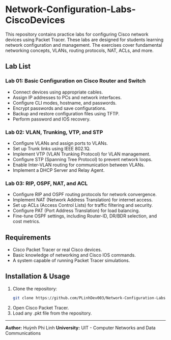 # Network-Configuration-Labs-CiscoDevices

This repository contains practice labs for configuring Cisco network devices using Packet Tracer. These labs are designed for students learning network configuration and management. The exercises cover fundamental networking concepts, VLANs, routing protocols, NAT, ACLs, and more.

## Lab List

### Lab 01: Basic Configuration on Cisco Router and Switch
- Connect devices using appropriate cables.
- Assign IP addresses to PCs and network interfaces.
- Configure CLI modes, hostname, and passwords.
- Encrypt passwords and save configurations.
- Backup and restore configuration files using TFTP.
- Perform password and IOS recovery.

### Lab 02: VLAN, Trunking, VTP, and STP
- Configure VLANs and assign ports to VLANs.
- Set up Trunk links using IEEE 802.1Q.
- Implement VTP (VLAN Trunking Protocol) for VLAN management.
- Configure STP (Spanning Tree Protocol) to prevent network loops.
- Enable Inter-VLAN routing for communication between VLANs.
- Implement a DHCP Server and Relay Agent.

### Lab 03: RIP, OSPF, NAT, and ACL
- Configure RIP and OSPF routing protocols for network convergence.
- Implement NAT (Network Address Translation) for internet access.
- Set up ACLs (Access Control Lists) for traffic filtering and security.
- Configure PAT (Port Address Translation) for load balancing.
- Fine-tune OSPF settings, including Router-ID, DR/BDR selection, and cost metrics.

## Requirements
- Cisco Packet Tracer or real Cisco devices.
- Basic knowledge of networking and Cisco IOS commands.
- A system capable of running Packet Tracer simulations.

## Installation & Usage
1. Clone the repository:  
   ```bash
   git clone https://github.com/PLinhDev003/Network-Configuration-Labs-CiscoDevices
   ```
2. Open Cisco Packet Tracer.
3. Load any .pkt file from the repository.

---
**Author:** Huỳnh Phi Linh
**University:** UIT - Computer Networks and Data Communications
